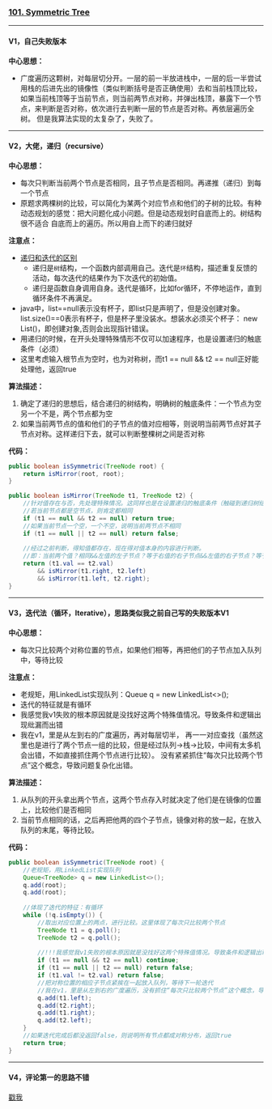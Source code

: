### [101. Symmetric Tree](https://leetcode.com/problems/symmetric-tree/)

---

#### V1，自己失败版本
**中心思想：**
- 广度遍历这颗树，对每层切分开。一层的前一半放进栈中，一层的后一半尝试用栈的后进先出的镜像性（类似判断括号是否正确使用）去和当前栈顶比较，
如果当前栈顶等于当前节点，则当前两节点对称，并弹出栈顶，暴露下一个节点，来判断是否对称，依次进行去判断一层的节点是否对称。再依层遍历全树。
但是我算法实现的太复杂了，失败了。

---

#### V2，大佬，递归（recursive）

**中心思想：**
- 每次只判断当前两个节点是否相同，且子节点是否相同。再递推（递归）到每一个节点
- 原题求两棵树的比较，可以简化为某两个对应节点和他们的子树的比较。有种动态规划的感觉：把大问题化成小问题。但是动态规划时自底而上的。树结构很不适合
自底而上的遍历。所以用自上而下的递归就好

**注意点：**
- [递归和迭代的区别](https://www.jianshu.com/p/32bcc45efd32)
  - 递归是`树`结构，一个函数内部调用自己。迭代是`环`结构，描述重复反馈的活动，每次迭代的结果作为下次迭代的初始值。
  - 递归是函数自身调用自身。迭代是循环，比如for循环，不停地运作，直到循环条件不再满足。
- java中，list==null表示没有杯子，即list只是声明了，但是没创建对象。list.size()==0表示有杯子，但是杯子里没装水。想装水必须买个杯子：
new List()，即创建对象,否则会出现指针错误。
- 用递归的时候，在开头处理特殊情形不仅可以加速程序，也是设置递归的触底条件（必须）
- 这里考虑输入根节点为空时，也为对称树，而t1 == null && t2 == null正好能处理他，返回true

**算法描述：**
1. 确定了递归的思想后，结合递归的树结构，明确树的触底条件：一个节点为空另一个不是，两个节点都为空
2. 如果当前两节点的值和他们的子节点的值对应相等，则说明当前两节点好其子节点对称。这样递归下去，就可以判断整棵树之间是否对称

**代码：**
```java
public boolean isSymmetric(TreeNode root) {
    return isMirror(root, root);
}

public boolean isMirror(TreeNode t1, TreeNode t2) {
    //针对值存在与否，先处理特殊情况。这同样也是在设置递归的触底条件（触碰到递归树结构的底层叶子）
    //若当前节点都是空节点，则肯定都相同
    if (t1 == null && t2 == null) return true;
    //如果当前节点一个空，一个不空，说明当前两节点不相同
    if (t1 == null || t2 == null) return false;
    
    //经过之前判断，得知值都存在，现在得对值本身的内容进行判断。
    //即：当前两个值？相同&&左值的左子节点？等于右值的右子节点&&左值的右子节点？等于右值的左子节点
    return (t1.val == t2.val)
        && isMirror(t1.right, t2.left)
        && isMirror(t1.left, t2.right);
}
```

---

#### V3，迭代法（循环，Iterative），思路类似我之前自己写的失败版本V1
**中心思想：**
- 每次只比较两个对称位置的节点，如果他们相等，再把他们的子节点加入队列中，等待比较

**注意点：**
- 老规矩，用LinkedList实现队列：Queue<TreeNode> q = new LinkedList<>();
- 迭代的特征就是有循环
- 我感觉我v1失败的根本原因就是没找好这两个特殊值情况。导致条件和逻辑出现纰漏而出错
- 我在v1，里是从左到右的广度遍历，再对每层切半，
再一一对应查找（虽然这里也是进行了两个节点一组的比较，但是经过队列->栈->比较，中间有太多机会出错，不如直接抓住两个节点进行比较）。
没有紧紧抓住“每次只比较两个节点”这个概念，导致问题复杂化出错。

**算法描述：**
1. 从队列的开头拿出两个节点，这两个节点存入时就决定了他们是在镜像的位置上，比较他们是否相同
2. 当前节点相同的话，之后再把他两的四个子节点，镜像对称的放一起，在放入队列的末尾，等待比较。

**代码：**
```java
public boolean isSymmetric(TreeNode root) {
    //老规矩，用LinkedList实现队列
    Queue<TreeNode> q = new LinkedList<>();
    q.add(root);
    q.add(root);
    
    //体现了迭代的特征：有循环
    while (!q.isEmpty()) {
        //取出对应位置上的两点，进行比较。这里体现了每次只比较两个节点
        TreeNode t1 = q.poll();
        TreeNode t2 = q.poll();
        
        //!!!我感觉我v1失败的根本原因就是没找好这两个特殊值情况。导致条件和逻辑出现纰漏而出错
        if (t1 == null && t2 == null) continue;
        if (t1 == null || t2 == null) return false;
        if (t1.val != t2.val) return false;
        //把对称位置的相应子节点紧挨在一起放入队列，等待下一轮迭代
        //我在v1，里是从左到右的广度遍历，没有抓住“每次只比较两个节点”这个概念，导致问题复杂化出错
        q.add(t1.left);
        q.add(t2.right);
        q.add(t1.right);
        q.add(t2.left);
    }
    //如果迭代完成后都没返回false，则说明所有节点都成对称分布，返回true
    return true;
}
```

---

#### V4，评论第一的思路不错
[戳我](https://leetcode.com/problems/symmetric-tree/discuss/33054/Recursive-and-non-recursive-solutions-in-Java)

